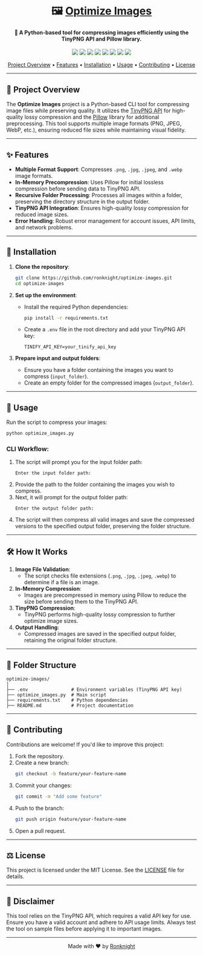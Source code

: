 <h1 align="center">🖼️ <a href="https://github.com/ronknight/optimize-images">Optimize Images</a></h1>
<h4 align="center">📸 A Python-based tool for compressing images efficiently using the TinyPNG API and Pillow library.</h4>

<p align="center">
<a href="https://twitter.com/PinoyITSolution"><img src="https://img.shields.io/twitter/follow/PinoyITSolution?style=social"></a>
<a href="https://github.com/ronknight?tab=followers"><img src="https://img.shields.io/github/followers/ronknight?style=social"></a>
<a href="https://github.com/ronknight/optimize-images/stargazers"><img src="https://img.shields.io/github/stars/BEPb/BEPb.svg?logo=github"></a>
<a href="https://github.com/ronknight/optimize-images/network/members"><img src="https://img.shields.io/github/forks/BEPb/BEPb.svg?color=blue&logo=github"></a>
<a href="https://youtube.com/@PinoyITSolution"><img src="https://img.shields.io/youtube/channel/subscribers/UCeoETAlg3skyMcQPqr97omg"></a>
<a href="https://github.com/ronknight/optimize-images/issues"><img src="https://img.shields.io/badge/contributions-welcome-brightgreen.svg?style=flat"></a>
<a href="https://github.com/ronknight/optimize-images/blob/master/LICENSE"><img src="https://img.shields.io/badge/License-MIT-yellow.svg"></a>
<a href="https://github.com/ronknight"><img src="https://img.shields.io/badge/Made%20with%20%F0%9F%A4%8D%20by%20-%20Ronknight%20-%20red"></a>
</p>

<p align="center">
  <a href="#project-overview">Project Overview</a> •
  <a href="#features">Features</a> •
  <a href="#installation">Installation</a> •
  <a href="#usage">Usage</a> •
  <a href="#contributing">Contributing</a> •
  <a href="#license">License</a>
</p>

---

## 📝 Project Overview
The **Optimize Images** project is a Python-based CLI tool for compressing image files while preserving quality. It utilizes the [TinyPNG API](https://tinypng.com/) for high-quality lossy compression and the [Pillow](https://pillow.readthedocs.io/en/stable/) library for additional preprocessing. This tool supports multiple image formats (PNG, JPEG, WebP, etc.), ensuring reduced file sizes while maintaining visual fidelity.

---

## ✨ Features
- **Multiple Format Support**: Compresses `.png`, `.jpg`, `.jpeg`, and `.webp` image formats.
- **In-Memory Precompression**: Uses Pillow for initial lossless compression before sending data to TinyPNG API.
- **Recursive Folder Processing**: Processes all images within a folder, preserving the directory structure in the output folder.
- **TinyPNG API Integration**: Ensures high-quality lossy compression for reduced image sizes.
- **Error Handling**: Robust error management for account issues, API limits, and network problems.

---

## 🚀 Installation
1. **Clone the repository**:
   ```bash
   git clone https://github.com/ronknight/optimize-images.git
   cd optimize-images
   ```

2. **Set up the environment**:
   - Install the required Python dependencies:
     ```bash
     pip install -r requirements.txt
     ```
   - Create a `.env` file in the root directory and add your TinyPNG API key:
     ```env
     TINIFY_API_KEY=your_tinify_api_key
     ```

3. **Prepare input and output folders**:
   - Ensure you have a folder containing the images you want to compress (`input_folder`).
   - Create an empty folder for the compressed images (`output_folder`).

---

## 🎯 Usage
Run the script to compress your images:
```bash
python optimize_images.py
```

### CLI Workflow:
1. The script will prompt you for the input folder path:
   ```
   Enter the input folder path:
   ```
2. Provide the path to the folder containing the images you wish to compress.
3. Next, it will prompt for the output folder path:
   ```
   Enter the output folder path:
   ```
4. The script will then compress all valid images and save the compressed versions to the specified output folder, preserving the folder structure.

---

## 🛠️ How It Works
1. **Image File Validation**:
   - The script checks file extensions (`.png`, `.jpg`, `.jpeg`, `.webp`) to determine if a file is an image.
2. **In-Memory Compression**:
   - Images are precompressed in memory using Pillow to reduce the size before sending them to the TinyPNG API.
3. **TinyPNG Compression**:
   - TinyPNG performs high-quality lossy compression to further optimize image sizes.
4. **Output Handling**:
   - Compressed images are saved in the specified output folder, retaining the original folder structure.

---

## 📂 Folder Structure
```
optimize-images/
│
├── .env                # Environment variables (TinyPNG API key)
├── optimize_images.py  # Main script
├── requirements.txt    # Python dependencies
├── README.md           # Project documentation
```

---

## 🤝 Contributing
Contributions are welcome! If you'd like to improve this project:
1. Fork the repository.
2. Create a new branch:
   ```bash
   git checkout -b feature/your-feature-name
   ```
3. Commit your changes:
   ```bash
   git commit -m "Add some feature"
   ```
4. Push to the branch:
   ```bash
   git push origin feature/your-feature-name
   ```
5. Open a pull request.

---

## ⚖️ License
This project is licensed under the MIT License. See the [LICENSE](https://github.com/ronknight/optimize-images/blob/master/LICENSE) file for details.

---

## 📜 Disclaimer
This tool relies on the TinyPNG API, which requires a valid API key for use. Ensure you have a valid account and adhere to API usage limits. Always test the tool on sample files before applying it to important images.

---

<p align="center">
  Made with ❤️ by <a href="https://github.com/ronknight">Ronknight</a>
</p>